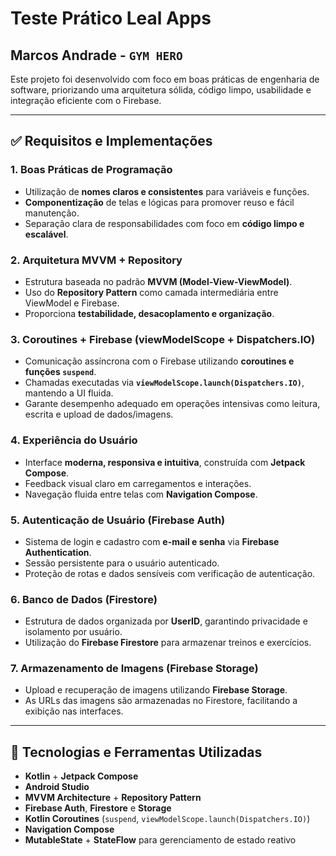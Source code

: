 # Teste Prático Leal Apps
## Marcos Andrade - **`GYM HERO`**

Este projeto foi desenvolvido com foco em boas práticas de engenharia de software, priorizando uma arquitetura sólida, código limpo, usabilidade e integração eficiente com o Firebase.

---

## ✅ Requisitos e Implementações

### 1. **Boas Práticas de Programação**
- Utilização de **nomes claros e consistentes** para variáveis e funções.
- **Componentização** de telas e lógicas para promover reuso e fácil manutenção.
- Separação clara de responsabilidades com foco em **código limpo e escalável**.

### 2. **Arquitetura MVVM + Repository**
- Estrutura baseada no padrão **MVVM (Model-View-ViewModel)**.
- Uso do **Repository Pattern** como camada intermediária entre ViewModel e Firebase.
- Proporciona **testabilidade, desacoplamento e organização**.

### 3. **Coroutines + Firebase (viewModelScope + Dispatchers.IO)**
- Comunicação assíncrona com o Firebase utilizando **coroutines e funções `suspend`**.
- Chamadas executadas via **`viewModelScope.launch(Dispatchers.IO)`**, mantendo a UI fluida.
- Garante desempenho adequado em operações intensivas como leitura, escrita e upload de dados/imagens.

### 4. **Experiência do Usuário**
- Interface **moderna, responsiva e intuitiva**, construída com **Jetpack Compose**.
- Feedback visual claro em carregamentos e interações.
- Navegação fluida entre telas com **Navigation Compose**.

### 5. **Autenticação de Usuário (Firebase Auth)**
- Sistema de login e cadastro com **e-mail e senha** via **Firebase Authentication**.
- Sessão persistente para o usuário autenticado.
- Proteção de rotas e dados sensíveis com verificação de autenticação.

### 6. **Banco de Dados (Firestore)**
- Estrutura de dados organizada por **UserID**, garantindo privacidade e isolamento por usuário.
- Utilização do **Firebase Firestore** para armazenar treinos e exercícios.

### 7. **Armazenamento de Imagens (Firebase Storage)**
- Upload e recuperação de imagens utilizando **Firebase Storage**.
- As URLs das imagens são armazenadas no Firestore, facilitando a exibição nas interfaces.

---

## 📂 Tecnologias e Ferramentas Utilizadas

- **Kotlin** + **Jetpack Compose**
- **Android Studio**
- **MVVM Architecture** + **Repository Pattern**
- **Firebase Auth**, **Firestore** e **Storage**
- **Kotlin Coroutines** (`suspend`, `viewModelScope.launch(Dispatchers.IO)`)
- **Navigation Compose**
- **MutableState** + **StateFlow** para gerenciamento de estado reativo
